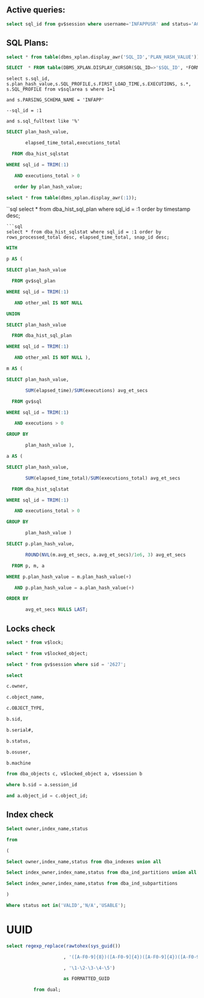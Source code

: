 ## Active queries:
```sql
select sql_id from gv$session where username='INFAPPUSR' and status='ACTIVE';
```
 

 

## SQL Plans:
```sql
select * from table(dbms_xplan.display_awr('SQL_ID','PLAN_HASH_VALUE'));
```
 
```sql
SELECT  * FROM table(DBMS_XPLAN.DISPLAY_CURSOR(SQL_ID=>'$SQL_ID', *FORMAT=>'all'));
```
 
```
select s.sql_id, s.plan_hash_value,s.SQL_PROFILE,s.FIRST_LOAD_TIME,s.EXECUTIONS, s.*, s.SQL_PROFILE from v$sqlarea s where 1=1

and s.PARSING_SCHEMA_NAME = 'INFAPP'

--sql_id = :1

and s.sql_fulltext like '%'
```
 
```sql
SELECT plan_hash_value,

       elapsed_time_total,executions_total

  FROM dba_hist_sqlstat

WHERE sql_id = TRIM(:1)

   AND executions_total > 0

   order by plan_hash_value;
```
 

```sql
select * from table(dbms_xplan.display_awr(:1));
```
``sql
select * from dba_hist_sql_plan where sql_id = :1 order by timestamp desc;
```
```sql
select * from dba_hist_sqlstat where sql_id = :1 order by rows_processed_total desc, elapsed_time_total, snap_id desc;
```
 


```sql
WITH

p AS (

SELECT plan_hash_value

  FROM gv$sql_plan

WHERE sql_id = TRIM(:1)

   AND other_xml IS NOT NULL

UNION

SELECT plan_hash_value

  FROM dba_hist_sql_plan

WHERE sql_id = TRIM(:1)

   AND other_xml IS NOT NULL ),

m AS (

SELECT plan_hash_value,

       SUM(elapsed_time)/SUM(executions) avg_et_secs

  FROM gv$sql

WHERE sql_id = TRIM(:1)

   AND executions > 0

GROUP BY

       plan_hash_value ),

a AS (

SELECT plan_hash_value,

       SUM(elapsed_time_total)/SUM(executions_total) avg_et_secs

  FROM dba_hist_sqlstat

WHERE sql_id = TRIM(:1)

   AND executions_total > 0

GROUP BY

       plan_hash_value )

SELECT p.plan_hash_value,

       ROUND(NVL(m.avg_et_secs, a.avg_et_secs)/1e6, 3) avg_et_secs

  FROM p, m, a

WHERE p.plan_hash_value = m.plan_hash_value(+)

   AND p.plan_hash_value = a.plan_hash_value(+)

ORDER BY

       avg_et_secs NULLS LAST;
```
 

## Locks check 
```sql
select * from v$lock;
```
 
```sql
select * from v$locked_object;
```

```sql
select * from gv$session where sid = '2627';
```
 
```sql
select

c.owner,

c.object_name,

c.OBJECT_TYPE,

b.sid,

b.serial#,

b.status,

b.osuser,

b.machine

from dba_objects c, v$locked_object a, v$session b

where b.sid = a.session_id

and a.object_id = c.object_id;
```
 
## Index check
```sql
Select owner,index_name,status

from

(

Select owner,index_name,status from dba_indexes union all

Select index_owner,index_name,status from dba_ind_partitions union all

Select index_owner,index_name,status from dba_ind_subpartitions

)

Where status not in('VALID','N/A','USABLE');
```
 

# UUID
```sql
select regexp_replace(rawtohex(sys_guid())

                     , '([A-F0-9]{8})([A-F0-9]{4})([A-F0-9]{4})([A-F0-9]{4})([A-F0-9]{12})'

                     , '\1-\2-\3-\4-\5')

                     as FORMATTED_GUID

          from dual;
```
